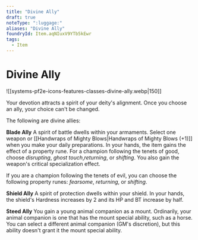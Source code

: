 ```yaml
---
title: "Divine Ally"
draft: true
noteType: ":luggage:"
aliases: "Divine Ally"
foundryId: Item.aqNIuxV9YTb5kEwr
tags:
  - Item
---
```


# Divine Ally
![[systems-pf2e-icons-features-classes-divine-ally.webp|150]]

Your devotion attracts a spirit of your deity's alignment. Once you choose an ally, your choice can't be changed.

The following are divine allies:

**Blade Ally** A spirit of battle dwells within your armaments. Select one weapon or [[Handwraps of Mighty Blows|Handwraps of Mighty Blows (+1)]] when you make your daily preparations. In your hands, the item gains the effect of a property rune. For a champion following the tenets of good, choose _disrupting_, _ghost touch_,_returning_, or _shifting_. You also gain the weapon's critical specialization effect.

If you are a champion following the tenets of evil, you can choose the following property runes: _fearsome_, _returning_, or _shifting_.

**Shield Ally** A spirit of protection dwells within your shield. In your hands, the shield's Hardness increases by 2 and its HP and BT increase by half.

**Steed Ally** You gain a young animal companion as a mount. Ordinarily, your animal companion is one that has the mount special ability, such as a horse. You can select a different animal companion (GM's discretion), but this ability doesn't grant it the mount special ability.
